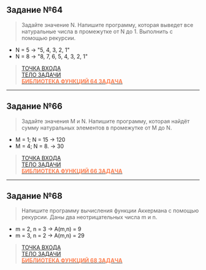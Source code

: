 ## Задание №64
>Задайте значение N. Напишите программу, которая выведет все натуральные числа в промежутке от N до 1. Выполнить с помощью рекурсии.

* N = 5 -> "5, 4, 3, 2, 1"  
* N = 8 -> "8, 7, 6, 5, 4, 3, 2, 1"

>[ТОЧКА ВХОДА](https://github.com/1Gar/C-Lessons/blob/main/lesson_9/Task_64/Program.cs)   
>[ТЕЛО ЗАДАЧИ](https://github.com/1Gar/C-Lessons/blob/main/lesson_9/Task_64/Lesson9.cs)   
>[<span style="color:coral">__БИБЛИОТЕКА ФУНКЦИЙ 64 ЗАДАЧA__</span>](https://github.com/1Gar/C-Lessons/blob/main/lesson_9/Task_64/MyLibrary.cs)  
***
## Задание №66
>Задайте значения M и N. Напишите программу, которая найдёт сумму натуральных элементов в промежутке от M до N.
* M = 1; N = 15 -> 120  
* M = 4; N = 8. -> 30

>[ТОЧКА ВХОДА](https://github.com/1Gar/C-Lessons/blob/main/lesson_9/Task_66/Program.cs)   
>[ТЕЛО ЗАДАЧИ](https://github.com/1Gar/C-Lessons/blob/main/lesson_9/Task_66/Lesson9.cs)   
>[<span style="color:coral">__БИБЛИОТЕКА ФУНКЦИЙ 66 ЗАДАЧA__</span>](https://github.com/1Gar/C-Lessons/blob/main/lesson_9/Task_66/MyLibrary.cs)
***
## Задание №68
>Напишите программу вычисления функции Аккермана с помощью рекурсии. Даны два неотрицательных числа m и n.
* m = 2, n = 3 -> A(m,n) = 9  
* m = 3, n = 2 -> A(m,n) = 29
  
>[ТОЧКА ВХОДА](https://github.com/1Gar/C-Lessons/blob/main/lesson_9/Task_68/Program.cs)   
>[ТЕЛО ЗАДАЧИ](https://github.com/1Gar/C-Lessons/blob/main/lesson_9/Task_68/Lesson9.cs)   
>[<span style="color:coral">__БИБЛИОТЕКА ФУНКЦИЙ 68 ЗАДАЧA__</span>](https://github.com/1Gar/C-Lessons/blob/main/lesson_9/Task_68/MyLibrary.cs)  


